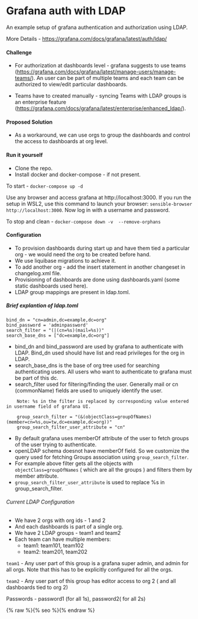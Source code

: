 # Grafana auth with LDAP

An example setup of grafana authentication and authorization using LDAP.

More Details - https://grafana.com/docs/grafana/latest/auth/ldap/

#### Challenge
- For authorization at dashboards level - grafana suggests to use teams (https://grafana.com/docs/grafana/latest/manage-users/manage-teams/). 
An user can be part of multiple teams and each team can be authorized to view/edit particular dashboards.
  
- Teams have to created manually -  syncing Teams with LDAP groups is an enterprise feature (https://grafana.com/docs/grafana/latest/enterprise/enhanced_ldap/).
  
#### Proposed Solution
- As a workaround, we can use orgs to group the dashboards and control the access to dashboards at org level.

#### Run it yourself

- Clone the repo.
- Install docker and docker-compose - if not present.

To start  -  `docker-compose up -d`

Use any browser and access grafana at http://localhost:3000. If you run the setup in WSL2, use this command to launch 
your browser: `sensible-browser http://localhost:3000`. Now log in with a username and password.

To stop and clean   - `docker-compose down -v  --remove-orphans`


#### Configuration
- To provision dashboards during start up and have them tied a particular org - we would need the org to be created before hand.
- We use liquibase migrations to achieve it.
- To add another org - add the insert statement in another changeset in changelog.xml file.
- Provisioning of dashboards are done using dashboards.yaml (some static dashboards used here).
- LDAP group mappings are present in ldap.toml.

##### Brief explantion of ldap.toml

```
bind_dn = "cn=admin,dc=example,dc=org"
bind_password = 'adminpassword'
search_filter = "(|(cn=%s)(mail=%s))"
search_base_dns = ["dc=example,dc=org"]
```

* bind_dn and bind_password are used by grafana to authenticate with LDAP. Bind_dn used should have list and read privileges for the org in LDAP.
* search_base_dns is the base of org tree used for searching authenticating users. All users who want to authenticate to grafana must be part of this dc.
* search_filter used for filtering/finding the user. Generally mail or cn (commonName) fields are used to uniquely identify the user.

```text
    Note: %s in the filter is replaced by corresponding value entered in username field of grafana UI.
```

```text
    group_search_filter = "(&(objectClass=groupOfNames)(member=cn=%s,ou=tw,dc=example,dc=org))"
    group_search_filter_user_attribute = "cn"

```
* By default grafana uses memberOf attribute of the user to fetch groups of the user trying to authenticate.
* openLDAP schema doesnot have memberOf field. So we customize the query used for fetching Groups association using `group_search_filter`.
* For example above filter gets all the objects with `objectClass=groupOfNames` ( which are all the groups ) and filters them by member attribute.
* `group_search_filter_user_attribute` is used to replace %s in group_search_filter.

###### Current LDAP Configuration

- We have 2 orgs with org ids - 1 and 2
- And each dashboards is part of a single org.
- We have 2 LDAP groups - team1 and team2
- Each team can have multiple members:
  - team1: team101, team102
  - team2: team201, team202

`team1` - Any user part of this group is a grafana super admin, and admin for all orgs. Note that this has to be explicitly configured for all the orgs.

`team2` - Any user part of this group has editor access to org 2 ( and all dashboards tied to org 2)

Passwords - password1 (for all 1s), password2( for all 2s)

{% raw %}{% seo %}{% endraw %}

